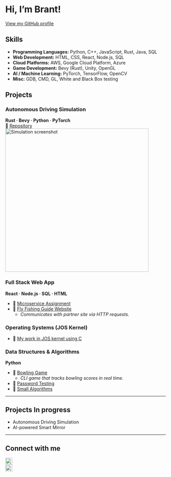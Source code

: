 # Hi, I’m Brant!  
[View my GitHub profile](https://github.com/brantcass)

## Skills

- **Programming Languages:** Python, C++, JavaScript, Rust, Java, SQL
- **Web Development:** HTML, CSS, React, Node.js, SQL
- **Cloud Platforms:** AWS, Google Cloud Platform, Azure
- **Game Development:** Bevy (Rust), Unity, OpenGL
- **AI / Machine Learning:** PyTorch, TensorFlow, OpenCV
- **Misc:** GDB, CMD, GL, White and Black Box testing


## Projects

### Autonomous Driving Simulation  
**Rust · Bevy · Python · PyTorch**  
🔗 [Repository](https://github.com/johnklucinec/bevy_sim)  
<img src="https://i.imgur.com/ryCLAmu.png" alt="Simulation screenshot" width="450" />

### Full Stack Web App  
**React · Node.js · SQL · HTML**  
- 🔗 [Microservice Assignment](https://github.com/brantcass/Microservice-Software-engi)  
- 🔗 [Fly Fishing Guide Website](https://github.com/brantcass/Software-engi-project-Brant-Cass-)  
  - _Communicates with partner site via HTTP requests._

### Operating Systems (JOS Kernel)  
 
 - 🔗 [My work in JOS kernel using C](https://github.com/brantcass/Operating-systems1)

### Data Structures & Algorithms  
**Python**  
- 🔗 [Bowling Game](https://github.com/brantcass/Bowling-Project)  
  - _CLI game that tracks bowling scores in real time._
- 🔗 [Password Testing](https://github.com/brantcass/Password_Testing/tree/main/Assingment4)
- 🔗 [Small Algorithms](https://github.com/brantcass/Algorithms/tree/main/Algorithims) 

---

## Projects In progress
- Autonomous Driving Simulation
- AI-powered Smart Mirror

---

## Connect with me

[<img width="22px" src="https://cdn.jsdelivr.net/npm/simple-icons@v3/icons/linkedin.svg" alt="LinkedIn" />](https://www.linkedin.com/in/brantcass/)  
[<img width="22px" src="https://cdn.jsdelivr.net/npm/simple-icons@v3/icons/instagram.svg" alt="Instagram" />](https://www.instagram.com/brantcass7/)

[linkedin]: https://www.linkedin.com/in/brantcass/  
[instagram]: https://www.instagram.com/brantcass7/
